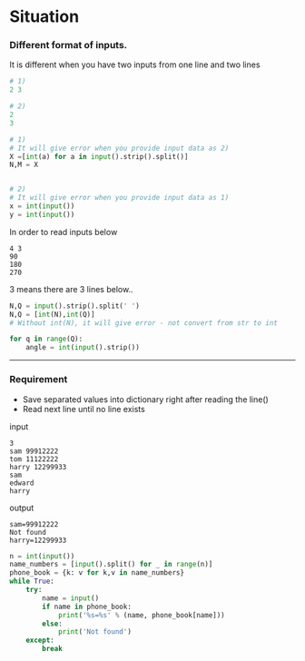 
# Situation

### Different format of inputs.

It is different when you have two inputs from one line and two lines

```python
# 1)
2 3
```


```python
# 2)
2
3
```

```python
# 1)
# It will give error when you provide input data as 2)
X =[int(a) for a in input().strip().split()]
N,M = X


# 2)
# It will give error when you provide input data as 1)
x = int(input())
y = int(input())

```

In order to read inputs below
```
4 3
90
180
270
```
3 means there are 3 lines below..

```python
N,Q = input().strip().split(' ')
N,Q = [int(N),int(Q)]
# Without int(N), it will give error - not convert from str to int

for q in range(Q):
    angle = int(input().strip())
```
---

### Requirement

* Save separated values into dictionary right after reading the line()
* Read next line until no line exists

input
```
3
sam 99912222
tom 11122222
harry 12299933
sam
edward
harry
```
output
```
sam=99912222
Not found
harry=12299933
```

```python
n = int(input())
name_numbers = [input().split() for _ in range(n)]
phone_book = {k: v for k,v in name_numbers}
while True:
    try:
        name = input()
        if name in phone_book:
            print('%s=%s' % (name, phone_book[name]))
        else:
            print('Not found')
    except:
        break
```
